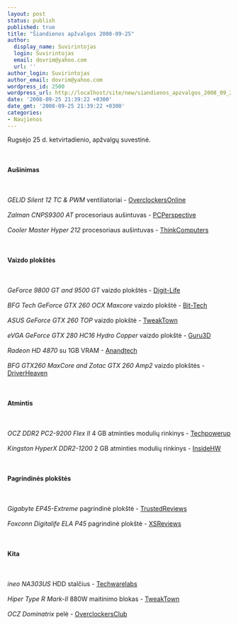 ```yaml
---
layout: post
status: publish
published: true
title: "Šiandienos apžvalgos 2008-09-25"
author:
  display_name: Suvirintojas
  login: Suvirintojas
  email: dovrim@yahoo.com
  url: ''
author_login: Suvirintojas
author_email: dovrim@yahoo.com
wordpress_id: 2500
wordpress_url: http://localhost/site/new/siandienos_apzvalgos_2008_09_25/
date: '2008-09-25 21:39:22 +0300'
date_gmt: '2008-09-25 21:39:22 +0300'
categories:
- Naujienos
---
```

<p>Rugsėjo 25 d. ketvirtadienio, apžvalgų suvestinė.<br />
<br><br />
<br><b>Aušinimas</b><br />
<br><br />
<br><i>GELID Silent 12 TC & PWM</i> ventiliatoriai - <a class="ns" href="http://www.overclockersonline.net/?page=articles&num=2011">OverclockersOnline</a><br />
<br><i>Zalman CNPS9300 AT</i> procesoriaus aušintuvas - <a class="ns" href="http://www.pcper.com/article.php?aid=621">PCPerspective</a><br />
<br><i>Cooler Master Hyper 212</i> procesoriaus aušintuvas - <a class="ns" href="http://www.thinkcomputers.org/index.php?x=reviews&id=845">ThinkComputers</a><br />
<br><br />
<br><b>Vaizdo plokštės</b><br />
<br><br />
<br><i>GeForce 9800 GT and 9500 GT</i> vaizdo plokštės - <a class="ns" href="http://www.digit-life.com/articles3/video/g92-9-p1.html">Digit-Life</a><br />
<br><i>BFG Tech GeForce GTX 260 OCX Maxcore</i> vaizdo plokštė - <a class="ns" href="http://www.bit-tech.net/hardware/2008/09/25/bfg-tech-geforce-gtx-260-ocx-maxcore/1">Bit-Tech</a><br />
<br><i>ASUS GeForce GTX 260 TOP</i> vaizdo plokštė - <a class="ns" href="http://www.tweaktown.com/reviews/1605/asus_geforce_gtx_260_top_graphics_card/index.html">TweakTown</a><br />
<br><i>eVGA GeForce GTX 280 HC16 Hydro Copper</i> vaizdo plokštė - <a class="ns" href="http://www.guru3d.com/article/evga-geforce-gtx-280-hc16-hydro-copper-review/">Guru3D</a><br />
<br><i>Radeon HD 4870</i> su 1GB VRAM - <a class="ns" href="http://www.anandtech.com/video/showdoc.aspx?i=3415">Anandtech</a><br />
<br><i>BFG GTX260 MaxCore and Zotac GTX 260 Amp2</i> vaizdo plokštės - <a class="ns" href="http://www.driverheaven.net/reviews.php?reviewid=636">DriverHeaven</a><br />
<br><br />
<br><b>Atmintis</b><br />
<br><br />
<br><i>OCZ DDR2 PC2-9200 Flex II</i> 4 GB atminties modulių rinkinys - <a class="ns" href="http://www.techpowerup.com/reviews/OCZ/PC2-9200_Flex_II/">Techpowerup</a><br />
<br><i>Kingston HyperX DDR2-1200</i> 2 GB atminties modulių rinkinys - <a class="ns" href="http://www.insidehw.com/Reviews/Memory/Kingston-HyperX-DDR2_1200-Dual-Channel-Kit.html">InsideHW</a><br />
<br><br />
<br><b>Pagrindinės plokštės</b><br />
<br><br />
<br><i>Gigabyte EP45-Extreme</i> pagrindinė plokštė - <a class="ns" href="http://www.trustedreviews.com/motherboards/review/2008/09/25/Gigabyte-EP45-Extreme/p1">TrustedReviews</a><br />
<br><i>Foxconn Digitalife ELA P45</i> pagrindinė plokštė - <a class="ns" href="http://www.xsreviews.co.uk/reviews/motherboards/foxconn-digitalife-ela-p45/">XSReviews</a><br />
<br><br />
<br><b>Kita</b><br />
<br><br />
<br><i>ineo NA303US</i> HDD stalčius - <a class="ns" href="http://www.techwarelabs.com/reviews/storage/NA303US-external-hard-drive/">Techwarelabs</a><br />
<br><i>Hiper Type R Mark-II</i> 880W maitinimo blokas - <a class="ns" href="http://www.tweaktown.com/reviews/1606/hiper_type_r_mark_ii_880_watt_power_supply/index.html">TweakTown</a><br />
<br><i>OCZ Dominatrix</i> pelė - <a class="ns" href="http://www.overclockersclub.com/reviews/ocz_dominatrix/">OverclockersClub</a><br />
<br><br />
<br><br />
<br></p>

